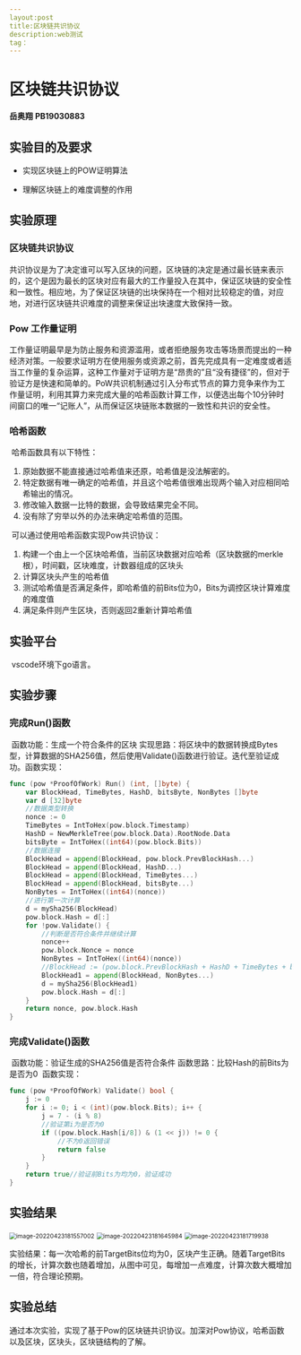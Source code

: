 ```yaml
---
layout:post
title:区块链共识协议
description:web测试
tag：
---
```






# 区块链共识协议

**岳奥翔**    **PB19030883**

## 实验目的及要求


* 实现区块链上的POW证明算法

* 理解区块链上的难度调整的作用

## 实验原理

### 区块链共识协议

​	共识协议是为了决定谁可以写入区块的问题，区块链的决定是通过最长链来表示的，这个是因为最长的区块对应有最大的工作量投入在其中，保证区块链的安全性和一致性。相应地，为了保证区块链的出块保持在一个相对比较稳定的值，对应地，对进行区块链共识难度的调整来保证出块速度大致保持一致。

### Pow 工作量证明

​	工作量证明最早是为防止服务和资源滥用，或者拒绝服务攻击等场景而提出的一种经济对策。一般要求证明方在使用服务或资源之前，首先完成具有一定难度或者适当工作量的复杂运算，这种工作量对于证明方是“昂贵的”且“没有捷径”的，但对于验证方是快速和简单的。
​	PoW共识机制通过引入分布式节点的算力竞争来作为工作量证明，利用其算力来完成大量的哈希函数计算工作，以便选出每个10分钟时间窗口的唯一“记账人”，从而保证区块链账本数据的一致性和共识的安全性。

### 哈希函数

​	哈希函数具有以下特性：
1. 原始数据不能直接通过哈希值来还原，哈希值是没法解密的。
2. 特定数据有唯一确定的哈希值，并且这个哈希值很难出现两个输入对应相同哈希输出的情况。
3. 修改输入数据一比特的数据，会导致结果完全不同。
4. 没有除了穷举以外的办法来确定哈希值的范围。

​	可以通过使用哈希函数实现Pow共识协议：

1. 构建一个由上⼀个区块哈希值，当前区块数据对应哈希（区块数据的merkle根），时间戳，区块难度，计数器组成的区块头
2. 计算区块头产生的哈希值
3. 测试哈希值是否满足条件，即哈希值的前Bits位为0，Bits为调控区块计算难度的难度值
4. 满足条件则产生区块，否则返回2重新计算哈希值

## 实验平台

​		vscode环境下go语言。

## 实验步骤

### 完成Run()函数

​	函数功能：生成一个符合条件的区块
​	实现思路：将区块中的数据转换成Bytes型，计算数据的SHA256值，然后使用Validate()函数进行验证。迭代至验证成功。
​	函数实现：

```go
func (pow *ProofOfWork) Run() (int, []byte) {
	var BlockHead, TimeBytes, HashD, bitsByte, NonBytes []byte
	var d [32]byte
    //数据类型转换
	nonce := 0
	TimeBytes = IntToHex(pow.block.Timestamp)
	HashD = NewMerkleTree(pow.block.Data).RootNode.Data
	bitsByte = IntToHex((int64)(pow.block.Bits))
	//数据连接
	BlockHead = append(BlockHead, pow.block.PrevBlockHash...)
	BlockHead = append(BlockHead, HashD...)
	BlockHead = append(BlockHead, TimeBytes...)
	BlockHead = append(BlockHead, bitsByte...)
	NonBytes = IntToHex((int64)(nonce))
    //进行第一次计算
	d = mySha256(BlockHead)
	pow.block.Hash = d[:]
	for !pow.Validate() {
        //判断是否符合条件并继续计算
        nonce++
		pow.block.Nonce = nonce
		NonBytes = IntToHex((int64)(nonce))
		//BlockHead := (pow.block.PrevBlockHash + HashD + TimeBytes + bitsByte + NonBytes)
		BlockHead1 = append(BlockHead, NonBytes...)
		d = mySha256(BlockHead1)
		pow.block.Hash = d[:]
	}
	return nonce, pow.block.Hash
}

```

### 完成Validate()函数

​	函数功能：验证生成的SHA256值是否符合条件
​	函数思路：比较Hash的前Bits为是否为0
​	函数实现：

```go
func (pow *ProofOfWork) Validate() bool {
	j := 0
	for i := 0; i < (int)(pow.block.Bits); i++ {
		j = 7 - (i % 8)
		//验证第i为是否为0
		if ((pow.block.Hash[i/8]) & (1 << j)) != 0 {
			//不为0返回错误
			return false
		}
	}
	return true//验证前Bits为均为0，验证成功
}
```

## 实验结果

<img src="C:\Users\慕名\AppData\Roaming\Typora\typora-user-images\image-20220423181557002.png" alt="image-20220423181557002" style="zoom:75%;" />

<img src="C:\Users\慕名\AppData\Roaming\Typora\typora-user-images\image-20220423181645984.png" alt="image-20220423181645984" style="zoom:75%;" />

<img src="C:\Users\慕名\AppData\Roaming\Typora\typora-user-images\image-20220423181719938.png" alt="image-20220423181719938" style="zoom:75%;" />

​		实验结果：每一次哈希的前TargetBits位均为0，区块产生正确。随着TargetBits的增长，计算次数也随着增加，从图中可见，每增加一点难度，计算次数大概增加一倍，符合理论预期。

## 实验总结

​		通过本次实验，实现了基于Pow的区块链共识协议。加深对Pow协议，哈希函数以及区块，区块头，区块链结构的了解。
